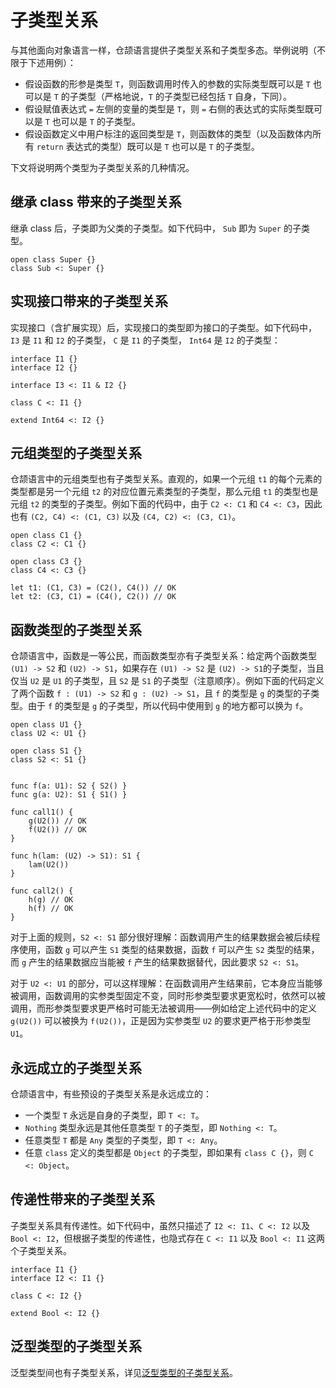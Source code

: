 # 子类型关系

与其他面向对象语言一样，仓颉语言提供子类型关系和子类型多态。举例说明（不限于下述用例）：

- 假设函数的形参是类型 `T`，则函数调用时传入的参数的实际类型既可以是 `T` 也可以是 `T` 的子类型（严格地说，`T` 的子类型已经包括 `T` 自身，下同）。
- 假设赋值表达式 `=` 左侧的变量的类型是 `T`，则 `=` 右侧的表达式的实际类型既可以是 `T` 也可以是 `T` 的子类型。
- 假设函数定义中用户标注的返回类型是 `T`，则函数体的类型（以及函数体内所有 `return` 表达式的类型）既可以是 `T` 也可以是 `T` 的子类型。

下文将说明两个类型为子类型关系的几种情况。

## 继承 class 带来的子类型关系

继承 class 后，子类即为父类的子类型。如下代码中， `Sub` 即为 `Super` 的子类型。

<!-- compile -->

```cangjie
open class Super {}
class Sub <: Super {}
```

## 实现接口带来的子类型关系

实现接口（含扩展实现）后，实现接口的类型即为接口的子类型。如下代码中，`I3` 是 `I1` 和 `I2` 的子类型， `C` 是 `I1` 的子类型， `Int64` 是 `I2` 的子类型：

<!-- compile -->

```cangjie
interface I1 {}
interface I2 {}

interface I3 <: I1 & I2 {}

class C <: I1 {}

extend Int64 <: I2 {}
```

## 元组类型的子类型关系

仓颉语言中的元组类型也有子类型关系。直观的，如果一个元组 `t1` 的每个元素的类型都是另一个元组 `t2` 的对应位置元素类型的子类型，那么元组 `t1` 的类型也是元组 `t2` 的类型的子类型。例如下面的代码中，由于 `C2 <: C1` 和 `C4 <: C3`，因此也有 `(C2, C4) <: (C1, C3)` 以及 `(C4, C2) <: (C3, C1)`。

<!-- compile -->

```cangjie
open class C1 {}
class C2 <: C1 {}

open class C3 {}
class C4 <: C3 {}

let t1: (C1, C3) = (C2(), C4()) // OK
let t2: (C3, C1) = (C4(), C2()) // OK
```

## 函数类型的子类型关系

仓颉语言中，函数是一等公民，而函数类型亦有子类型关系：给定两个函数类型 `(U1) -> S2` 和 `(U2) -> S1`，如果存在 `(U1) -> S2` 是 `(U2) -> S1`的子类型，当且仅当 `U2` 是 `U1` 的子类型，且 `S2` 是 `S1` 的子类型（注意顺序）。例如下面的代码定义了两个函数 `f : (U1) -> S2` 和 `g : (U2) -> S1`，且 `f` 的类型是 `g` 的类型的子类型。由于 `f` 的类型是 `g` 的子类型，所以代码中使用到 `g` 的地方都可以换为 `f`。

<!-- compile -->

```cangjie
open class U1 {}
class U2 <: U1 {}

open class S1 {}
class S2 <: S1 {}


func f(a: U1): S2 { S2() }
func g(a: U2): S1 { S1() }

func call1() {
    g(U2()) // OK
    f(U2()) // OK
}

func h(lam: (U2) -> S1): S1 {
    lam(U2())
}

func call2() {
    h(g) // OK
    h(f) // OK
}
```

对于上面的规则，`S2 <: S1` 部分很好理解：函数调用产生的结果数据会被后续程序使用，函数 `g` 可以产生 `S1` 类型的结果数据，函数 `f` 可以产生 `S2` 类型的结果，而 `g` 产生的结果数据应当能被 `f` 产生的结果数据替代，因此要求 `S2 <: S1`。

对于 `U2 <: U1` 的部分，可以这样理解：在函数调用产生结果前，它本身应当能够被调用，函数调用的实参类型固定不变，同时形参类型要求更宽松时，依然可以被调用，而形参类型要求更严格时可能无法被调用——例如给定上述代码中的定义 `g(U2())` 可以被换为 `f(U2())`，正是因为实参类型 `U2` 的要求更严格于形参类型 `U1`。

## 永远成立的子类型关系

仓颉语言中，有些预设的子类型关系是永远成立的：

- 一个类型 `T` 永远是自身的子类型，即 `T <: T`。
- `Nothing` 类型永远是其他任意类型 `T` 的子类型，即 `Nothing <: T`。
- 任意类型 `T` 都是 `Any` 类型的子类型，即 `T <: Any`。
- 任意 `class` 定义的类型都是 `Object` 的子类型，即如果有 `class C {}`，则 `C <: Object`。

## 传递性带来的子类型关系

子类型关系具有传递性。如下代码中，虽然只描述了 `I2 <: I1`、`C <: I2` 以及 `Bool <: I2`，但根据子类型的传递性，也隐式存在 `C <: I1` 以及 `Bool <: I1` 这两个子类型关系。

<!-- compile -->

```cangjie
interface I1 {}
interface I2 <: I1 {}

class C <: I2 {}

extend Bool <: I2 {}
```

## 泛型类型的子类型关系

泛型类型间也有子类型关系，详见[泛型类型的子类型关系](../generic/generic_subtype.md)。
